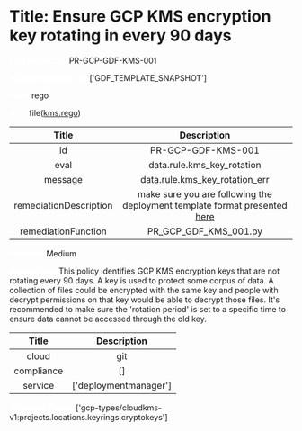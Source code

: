 



# Title: Ensure GCP KMS encryption key rotating in every 90 days


***<font color="white">Master Test Id:</font>*** PR-GCP-GDF-KMS-001

***<font color="white">Master Snapshot Id:</font>*** ['GDF_TEMPLATE_SNAPSHOT']

***<font color="white">type:</font>*** rego

***<font color="white">rule:</font>*** file([kms.rego])  
  
  
  
  

|Title|Description|
| :---: | :---: |
|id|PR-GCP-GDF-KMS-001|
|eval|data.rule.kms_key_rotation|
|message|data.rule.kms_key_rotation_err|
|remediationDescription|make sure you are following the deployment template format presented <a href='https://cloud.google.com/kms/docs/reference/rest/v1/projects.locations.keyRings.cryptoKeys' target='_blank'>here</a>|
|remediationFunction|PR_GCP_GDF_KMS_001.py|


***<font color="white">Severity:</font>*** Medium

***<font color="white">Description:</font>*** This policy identifies GCP KMS encryption keys that are not rotating every 90 days.  A key is used to protect some corpus of data. A collection of files could be encrypted with the same key and people with decrypt permissions on that key would be able to decrypt those files. It's recommended to make sure the 'rotation period' is set to a specific time to ensure data cannot be accessed through the old key.  
  
  

|Title|Description|
| :---: | :---: |
|cloud|git|
|compliance|[]|
|service|['deploymentmanager']|


***<font color="white">Resource Types:</font>*** ['gcp-types/cloudkms-v1:projects.locations.keyrings.cryptokeys']


[kms.rego]: https://github.com/prancer-io/prancer-compliance-test/tree/master/google/iac/kms.rego
